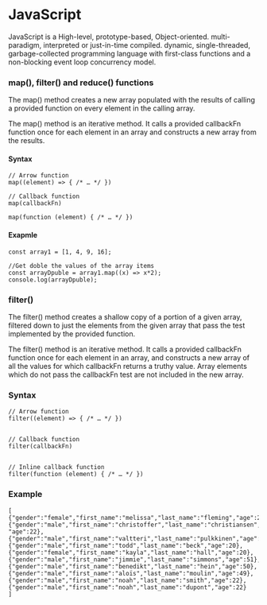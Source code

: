 # JavaScript
JavaScript is a High-level, prototype-based, Object-oriented. multi-paradigm, interpreted or just-in-time compiled. dynamic, single-threaded, garbage-collected programming language with first-class functions and a non-blocking event loop concurrency model.

### map(), filter() and reduce() functions
The map() method creates a new array populated with the results of calling a provided function on every element in the calling array.

The map() method is an iterative method. It calls a provided callbackFn function once for each element in an array and constructs a new array from the results.
 #### Syntax
    // Arrow function
    map((element) => { /* … */ })

    // Callback function
    map(callbackFn)

    map(function (element) { /* … */ })
    
#### Exapmle
    const array1 = [1, 4, 9, 16];

    //Get doble the values of the array items
    const arrayDpuble = array1.map((x) => x*2);
    console.log(arrayDpuble);

### filter()
The filter() method creates a shallow copy of a portion of a given array, 
filtered down to just the elements from the given array that pass the test implemented by the provided function.

The filter() method is an iterative method. It calls a provided callbackFn function once for each element in an array, and constructs a new array of all the values for which callbackFn returns a truthy value. Array elements which do not pass the callbackFn test are not included in the new array.

### Syntax
    // Arrow function
    filter((element) => { /* … */ })
   

    // Callback function
    filter(callbackFn)
   

    // Inline callback function
    filter(function (element) { /* … */ })
    
### Example

    [
    {"gender":"female","first_name":"melissa","last_name":"fleming","age":22},
    {"gender":"male","first_name":"christoffer","last_name":"christiansen",
    "age":22},
    {"gender":"male","first_name":"valtteri","last_name":"pulkkinen","age":21},
    {"gender":"male","first_name":"todd","last_name":"beck","age":20},
    {"gender":"female","first_name":"kayla","last_name":"hall","age":20},
    {"gender":"male","first_name":"jimmie","last_name":"simmons","age":51},
    {"gender":"male","first_name":"benedikt","last_name":"hein","age":50},
    {"gender":"male","first_name":"aloïs","last_name":"moulin","age":49},
    {"gender":"male","first_name":"noah","last_name":"smith","age":22},
    {"gender":"male","first_name":"noah","last_name":"dupont","age":22}
    ]